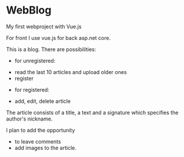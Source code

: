# WebBlog
My first webproject with Vue.js

For front I use vue.js for back asp.net core.

This is a blog.
There are possibilities:
+ for unregistered:
- read the last 10 articles and upload older ones
- register

+ for registered:
- add, edit, delete article


The article consists of a title, a text and a signature which specifies the author's nickname.

I plan to add the opportunity 
+ to leave comments
+ add images to the article.